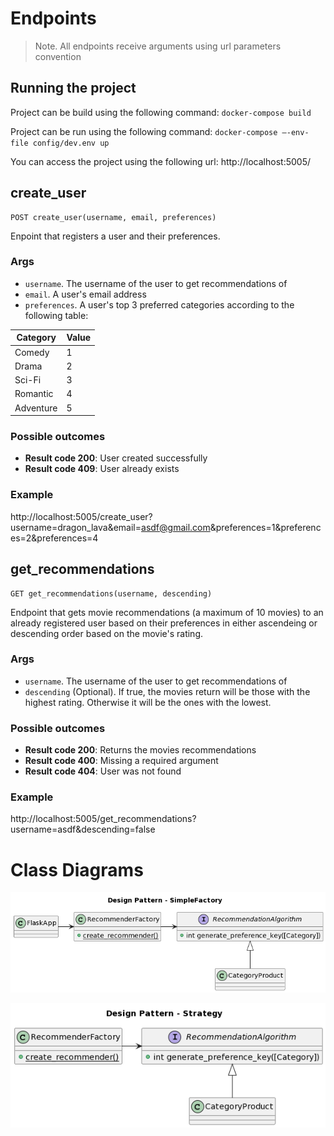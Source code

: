 # Endpoints

> Note. All endpoints receive arguments using url parameters convention

## Running the project

Project can be build using the following command:
`docker-compose build`

Project can be run using the following command:
`docker-compose –-env-file config/dev.env up`

You can access the project using the following url:
http://localhost:5005/

## create_user

```
POST create_user(username, email, preferences)
```

Enpoint that registers a user and their preferences.

### Args

- `username`. The username of the user to get recommendations of
- `email`. A user's email address
- `preferences`. A user's top 3 preferred categories according to the following table:

Category | Value
------ | ------
Comedy      | 1
Drama       | 2
Sci-Fi      | 3
Romantic    | 4
Adventure   | 5

### Possible outcomes

- **Result code 200**: User created successfully
- **Result code 409**: User already exists

### Example

http://localhost:5005/create_user?username=dragon_lava&email=asdf@gmail.com&preferences=1&preferences=2&preferences=4

## get_recommendations

```
GET get_recommendations(username, descending)
```

Endpoint that gets movie recommendations (a maximum of 10 movies) to an already registered user based on their preferences in either ascendeing or descending order based on the movie's rating. 

### Args

- `username`. The username of the user to get recommendations of
- `descending` (Optional). If true, the movies return will be those with the highest rating. Otherwise it will be the ones with the lowest.

### Possible outcomes

- **Result code 200**: Returns the movies recommendations
- **Result code 400**: Missing a required argument
- **Result code 404**: User was not found 

### Example

http://localhost:5005/get_recommendations?username=asdf&descending=false

# Class Diagrams


![SimpleFactory](documentation/SimpleFactory.png)

![Strategy](documentation/Strategy.png)